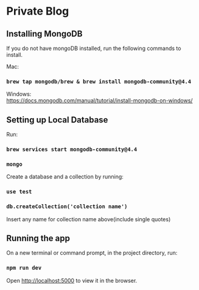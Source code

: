 # Private Blog
## Installing MongoDB

If you do not have mongoDB installed, run the following commands to install. 

Mac: 
### `brew tap mongodb/brew & brew install mongodb-community@4.4`

Windows:  
https://docs.mongodb.com/manual/tutorial/install-mongodb-on-windows/
  
## Setting up Local Database
Run: 
### `brew services start mongodb-community@4.4`
### `mongo`

Create a database and a collection by running:
### `use test`
### `db.createCollection('collection name')`
Insert any name for collection name above(include single quotes)

## Running the app
On a new terminal or command prompt, in the project directory, run:

### `npm run dev`

Open [http://localhost:5000](http://localhost:5000) to view it in the browser.
